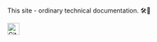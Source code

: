 This site - ordinary technical documentation. 🛠📝

<img alt="GitHub commit activity" src="https://img.shields.io/github/commit-activity/y/tamga05/Technical_documentation?style=flat-square" height="27">


